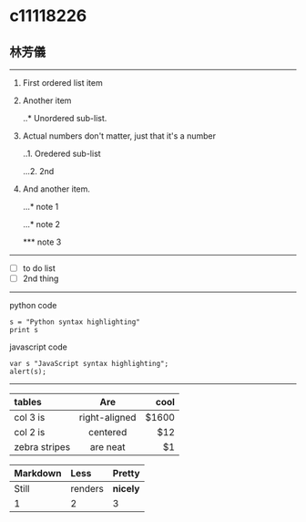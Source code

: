 # c11118226
## 林芳儀
***
1. First ordered list item

2. Another item
   
   ..* Unordered sub-list.

4. Actual numbers don't matter, just that it's a number
   
   ..1. Oredered sub-list
   
   ...2. 2nd

6. And another item.
   
   ...* note 1
   
   ...* note 2
   
   *** note 3

***
- [ ] to do list
- [ ] 2nd thing
***

python code
```
s = "Python syntax highlighting"
print s
```

javascript code
```
var s "JavaScript syntax highlighting";
alert(s);
```
***
|   tables   |    Are   |  cool  |
|:-----------|:--------:| -----: |
|col 3 is |right-aligned|$1600|
|col 2 is |centered|$12|
|zebra stripes|are neat|$1|

|   Markdown   |    Less   |  Pretty  |
|:-----------|:--------| :----- |
|Still |renders|**nicely**|
|1 |2| 3|
